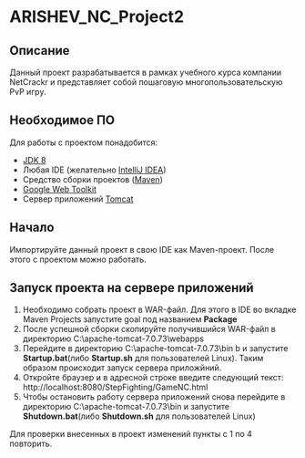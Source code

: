 # ARISHEV_NC_Project2
## Описание
Данный проект разрабатывается в рамках учебного курса компании NetCrackr и представляет собой пошаговую многопользовательскую PvP игру.

## Необходимое ПО
Для работы с проектом понадобится:
* [JDK 8](http://www.oracle.com/technetwork/java/javase/downloads/2133151)
* Любая IDE (желательно [IntelliJ IDEA](https://www.jetbrains.com/idea/download/#section=windows))
* Средство сборки проектов ([Maven](http://maven.apache.org/download.cgi))
* [Google Web Toolkit](http://www.gwtproject.org/download.html)
* Сервер приложений [Tomcat](http://tomcat.apache.org/download-70.cgi)

## Начало

Импортируйте данный проект в свою IDE как Maven-проект. После этого с проектом можно работать.

## Запуск проекта на сервере приложений

1. Необходимо собрать проект в WAR-файл. Для этого в IDE во вкладке Maven Projects запустите goal под названием **Package** 
2. После успешной сборки скопируйте получившийся WAR-файл в директорию C:\apache-tomcat-7.0.73\webapps
3. Перейдите в директорию C:\apache-tomcat-7.0.73\bin b и запустите **Startup.bat**(либо **Startup.sh** для пользователей Linux). 
   Таким образом происходит запуск сервера приложйний.
4. Откройте браузер и в адресной строке введите следующий текст: http://localhost:8080/StepFighting/GameNC.html
5. Чтобы остановить работу сервера приложений снова перейдите в директорию C:\apache-tomcat-7.0.73\bin и запустите 
   **Shutdown.bat**(либо **Shutdown.sh** для пользователей Linux)
   
Для проверки внесенных в проект изменений пункты с 1 по 4 повторить.
